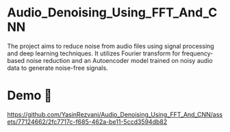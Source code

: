 # Audio_Denoising_Using_FFT_And_CNN
The project aims to reduce noise from audio files using signal processing and deep learning techniques. It utilizes Fourier transform for frequency-based noise reduction and an Autoencoder model trained on noisy audio data to generate noise-free signals.
# Demo :tada:
https://github.com/YasinRezvani/Audio_Denoising_Using_FFT_And_CNN/assets/77124662/2fc7717c-f685-462a-be11-5ccd3594db82

